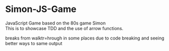 # Simon-JS-Game
JavaScript Game based on the 80s game Simon
<br/>
This is to showcase TDD and the use of arrow functions.

breaks from walktr=hrough in some places due to code breaking and seeing better ways to same output
